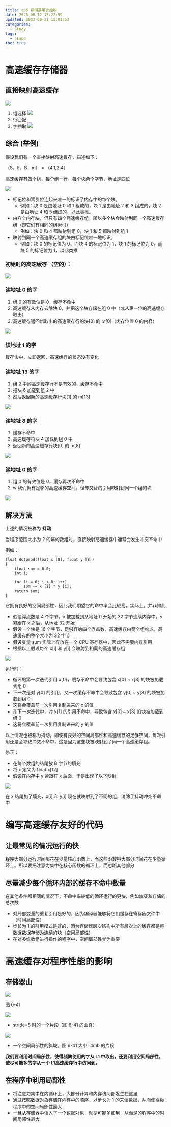 ```yaml
---
title: cp6 存储器层次结构
date: 2023-08-12 15:22:59
updated: 2023-08-31 11:01:53
categories:
  - Study
tags:
  - csapp
toc: true
---
```


# 高速缓存存储器

## 直接映射高速缓存

![](../../../static/CSAPP/cp6/f6.27%20Direct-mapped%20cache.png)

1. 组选择
   ![](../../../static/CSAPP/cp6/f6.28.png)
2. 行匹配
3. 字抽取
   ![](../../../static/CSAPP/cp6/f6.29.png)

## 综合 (举例)

假设我们有一个直接映射高速缓存，描述如下：

（S，E，B，m） = （4,1,2,4）

高速缓存有四个组，每个组一行，每个块两个字节，地址是四位

![](../../../static/CSAPP/cp6/f6.30.png)

- 标记位和索引位连起来唯一的标识了内存中的每个块。
	- 例如：块 0 是由地址 0 和 1 组成的，块 1 是由地址 2 和 3 组成的，块 2 是由地址 4 和 5 组成的，以此类推。
- 由八个内存块，但只有四个高速缓存组，所以多个块会映射到同一个高速缓存组（即它们有相同的组索引）
	- 例如：块 0 和 4 都映射到组 0，块 1 和 5 都映射到组 1
- 映射到同一个高速缓存组的块由标记位唯一地标识。
	- 例如：块 0 的标记位为 0，而块 4 的标记位为 1，块 1 的标记位为 0，而块 5 的标记位为 1，以此类推

### 初始时的高速缓存 （空的）：

![](../../../static/CSAPP/cp6/f6.4.2.1.png)

### 读地址 0 的字

1. 组 0 的有效位是 0，缓存不命中
2. 高速缓存从内存去除块 0，并把这个块存储在组 0 中（或从第一位的高速缓存取出）
3. 高速缓存返回新取出的高速缓存行的块[0] 的 m[0]（内存位置 0 的内容）

![](../../../static/CSAPP/cp6/f6.4.2.2.png)

### 读地址 1 的字

缓存命中，立即返回，高速缓存的状态没有变化

### 读地址 13 的字

1. 组 2 中的高速缓存行不是有效的，缓存不命中
2. 把块 6 加载到组 2 中
3. 然后返回新的高速缓存行块[1] 的 m[13]

![](../../../static/CSAPP/cp6/f6.4.2.3.png)

### 读地址 8 的字

1. 缓存不命中
2. 高速缓存将块 4 加载到组 0 中
3. 返回新的高速缓存行块[0] 的 m[8]

![](../../../static/CSAPP/cp6/f6.4.2.4.png)

### 读地址 0 的字

1. 组 0 的有效位是 0，缓存再次不命中
2. w 我们拥有足够的高速缓存空间，但却交替的引用映射到同一个组的块

![](../../../static/CSAPP/cp6/f6.4.2.5.png)

## 解决方法

上述的情况被称为 **抖动**

当程序范围大小为 2 的幂的数组时，直接映射高速缓存中通常会发生冲突不命中

例如：

```
float dotprod(float x [8], float y [8])
{
	float sum = 0.0;
	int i;

	for (i = 0; i < 8; i++)
		sum += x [i] * y [i];
	return sum;
}
```

它拥有良好的空间局部性，因此我们期望它的命中率会比较高，实际上，并非如此

- 假设浮点数是 4 个字节，x 被加载到从地址 0 开始的 32 字节连续内存中，y 紧跟在 x 之后，从地址 32 开始
- 假设一个块是 16 个字节，足够容纳四个浮点数，高速缓存由两个组构成，高速缓存的整个大小为 32 字节
- 假设变量 sum 实际上存放在一个 CPU 寄存器中，因此不需要内存引用
- 根据以上假设每个 x[i] 和 y[i] 会映射到相同的高速缓存组

![](../../../static/CSAPP/cp6/f6.4.2.6.png)

运行时：
- 循环的第一次迭代引用 x[0]，缓存不命中会导致包含 x[0] ~ x[3] 的块被加载到组 0
- 下一次是对 y[0] 的引用，又一次缓存不命中会导致包含 y[0] ~ y[3] 的块被加载到组 0
- 这将会覆盖前一次引用复制进来的 x 的值
- 在下一次迭代中，对 x[1] 的引用不命中，导致包含 x[0] ~ x[3] 的块被加载到组 0
- 这将会覆盖前一次引用复制进来的 y 的值

以上情况也被称为抖动，即使有良好的空间局部性和高速缓存的足够空间，每次引用还是会导致冲突不命中，这是因为这些块被映射到了同一个高速缓存组。

修正：
- 在每个数组的结尾放 B 字节的填充
- 将 x 定义为 float x[12]
- 假设在内存中 y 紧跟在 x 后面，于是出现了以下映射

![](../../../static/CSAPP/cp6/f6.4.2.7.png)

在 x 结尾加了填充，x[i] 和 y[i] 现在就映射到了不同的组，消除了抖动冲突不命中

# 编写高速缓存友好的代码

## 让最常见的情况运行的快

程序大部分运行时间都花在少量核心函数上，而这些函数把大部分时间花在少量循环上。所以要把注意力集中在核心函数的循环上，而忽略其他部分

## 尽量减少每个循环内部的缓存不命中数量

在其他条件都相同的情况下，不命中率较低的循环运行的更快，例如加载和存储的总次数

- 对局部变量的重复引用是好的，因为编译器能够将它们缓存在寄存器文件中（时间局部性）
- 步长为 1 的引用模式是好的，因为存储器层次结构中所有层次上的缓存都是将数据数据存储为连续的块（空间局部性）
- 在对多维数组进行操作的程序中，空间局部性尤为重要

# 高速缓存对程序性能的影响

## 存储器山

![](../../../static/CSAPP/cp6/f6.41%20mem%20mountain.png)

图 6-41

![](../../../static/CSAPP/cp6/f6.42.png)

- stride=8 时的一个片段（图 6-41 的山脊）

![](../../../static/f6.43.png)

- 一个空间局部性的斜坡。图 6-41 大小=4mb 的片段

**我们要利用时间局部性，使得频繁使用的字从 L1 中取出，还要利用空间局部性，使尽可能多的字从一个 L1高速缓存行中访问到。**

## 在程序中利用局部性

- 将注意力集中在内循环上，大部分计算和内存访问都发生在这里
- 通过按照数据对象存储在内存中的顺序、以步长为 1 的来读数据，从而使得你程序中的空间局部性最大
- 一旦从存储器中读入了一个数据对象，就尽可能多使用，从而是的程序中的时间局部性最大